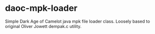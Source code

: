 daoc-mpk-loader
===============

Simple Dark Age of Camelot java mpk file loader class.
Loosely based to original Oliver Jowett dempak.c utility.
